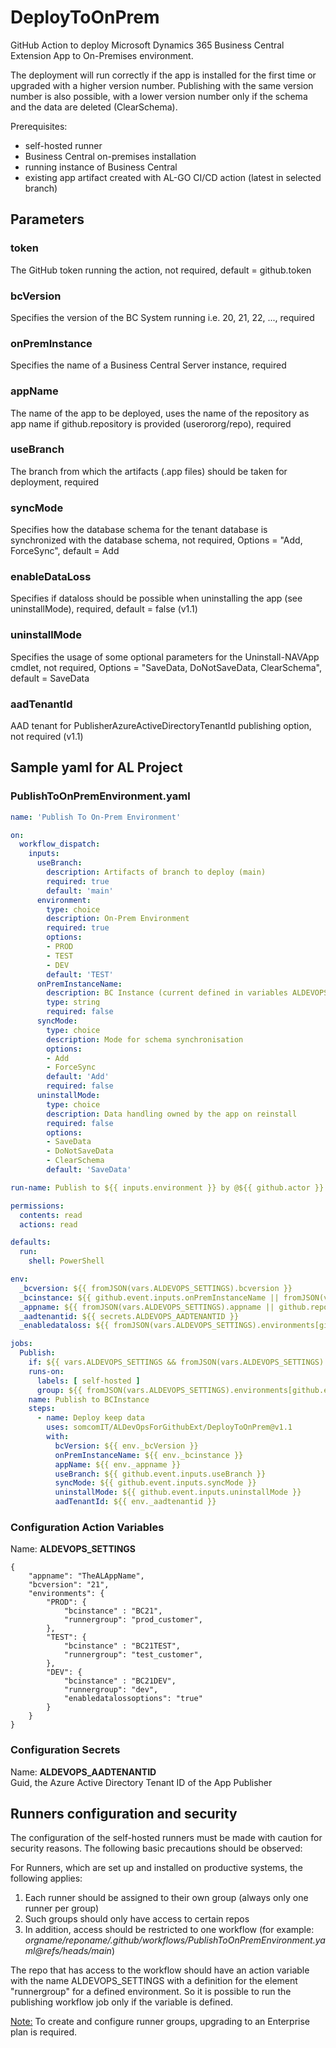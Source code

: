 # DeployToOnPrem

GitHub Action to deploy Microsoft Dynamics 365 Business Central Extension App to On-Premises environment.

The deployment will run correctly if the app is installed for the first time or upgraded with a higher version number. Publishing with the same version number is also possible, with a lower version number only if the schema and the data are deleted (ClearSchema).

Prerequisites:

* self-hosted runner
* Business Central on-premises installation
* running instance of Business Central
* existing app artifact created with AL-GO CI/CD action (latest in selected branch)

## Parameters

### token

The GitHub token running the action, not required, default = github.token

### bcVersion

Specifies the version of the BC System running i.e. 20, 21, 22, ..., required

### onPremInstance

Specifies the name of a Business Central Server instance, required

### appName

The name of the app to be deployed, uses the name of the repository as app name if github.repository is provided (userororg/repo), required

### useBranch

The branch from which the artifacts (.app files) should be taken for deployment, required

### syncMode

Specifies how the database schema for the tenant database is synchronized with the database schema, not required, Options = "Add, ForceSync", default = Add

### enableDataLoss

Specifies if dataloss should be possible when uninstalling the app (see uninstallMode), required, default = false (v1.1)

### uninstallMode

Specifies the usage of some optional parameters for the Uninstall-NAVApp cmdlet, not required, Options = "SaveData, DoNotSaveData, ClearSchema", default = SaveData

### aadTenantId

AAD tenant for PublisherAzureActiveDirectoryTenantId publishing option, not required (v1.1)

## Sample yaml for AL Project

### PublishToOnPremEnvironment.yaml

```yaml
name: 'Publish To On-Prem Environment'

on:
  workflow_dispatch:
    inputs:
      useBranch:
        description: Artifacts of branch to deploy (main)
        required: true
        default: 'main'
      environment:
        type: choice
        description: On-Prem Environment
        required: true
        options:
        - PROD
        - TEST
        - DEV
        default: 'TEST'
      onPremInstanceName:
        description: BC Instance (current defined in variables ALDEVOPS_SETTINGS environments[On-Prem Environment]), may be overruled here
        type: string
        required: false
      syncMode:
        type: choice
        description: Mode for schema synchronisation
        options:
        - Add
        - ForceSync
        default: 'Add'
        required: false
      uninstallMode:
        type: choice
        description: Data handling owned by the app on reinstall 
        required: false
        options:
        - SaveData
        - DoNotSaveData
        - ClearSchema
        default: 'SaveData'

run-name: Publish to ${{ inputs.environment }} by @${{ github.actor }}

permissions:
  contents: read
  actions: read

defaults:
  run:
    shell: PowerShell

env:
  _bcversion: ${{ fromJSON(vars.ALDEVOPS_SETTINGS).bcversion }}
  _bcinstance: ${{ github.event.inputs.onPremInstanceName || fromJSON(vars.ALDEVOPS_SETTINGS).environments[github.event.inputs.environment].bcinstance }}
  _appname: ${{ fromJSON(vars.ALDEVOPS_SETTINGS).appname || github.repository }}
  _aadtenantid: ${{ secrets.ALDEVOPS_AADTENANTID }}
  _enabledataloss: ${{ fromJSON(vars.ALDEVOPS_SETTINGS).environments[github.event.inputs.environment].enabledatalossoptions == 'true' && github.event.inputs.uninstallMode != 'SaveData'}}

jobs:
  Publish:
    if: ${{ vars.ALDEVOPS_SETTINGS && fromJSON(vars.ALDEVOPS_SETTINGS).environments[github.event.inputs.environment].runnergroup }}
    runs-on: 
      labels: [ self-hosted ]
      group: ${{ fromJSON(vars.ALDEVOPS_SETTINGS).environments[github.event.inputs.environment].runnergroup }}
    name: Publish to BCInstance
    steps:
      - name: Deploy keep data
        uses: somcomIT/ALDevOpsForGithubExt/DeployToOnPrem@v1.1
        with:
          bcVersion: ${{ env._bcVersion }}
          onPremInstanceName: ${{ env._bcinstance }}
          appName: ${{ env._appname }}
          useBranch: ${{ github.event.inputs.useBranch }}
          syncMode: ${{ github.event.inputs.syncMode }}
          uninstallMode: ${{ github.event.inputs.uninstallMode }}
          aadTenantId: ${{ env._aadtenantid }}
```

### Configuration Action Variables

Name: **ALDEVOPS_SETTINGS**

```
{
    "appname": "TheALAppName",
    "bcversion": "21",
    "environments": {
        "PROD": {
            "bcinstance" : "BC21",
            "runnergroup": "prod_customer",
        },
        "TEST": {
            "bcinstance" : "BC21TEST",
            "runnergroup": "test_customer",
        },
        "DEV": {
            "bcinstance" : "BC21DEV",
            "runnergroup": "dev",
            "enabledatalossoptions": "true"  
        }
    }
}
```

### Configuration Secrets

Name: **ALDEVOPS_AADTENANTID**  
Guid, the Azure Active Directory Tenant ID of the App Publisher 

## Runners configuration and security

The configuration of the self-hosted runners must be made with caution for security reasons. The following basic precautions should be observed:

For Runners, which are set up and installed on productive systems, the following applies:

1. Each runner should be assigned to their own group (always only one runner per group)
2. Such groups should only have access to certain repos
3. In addition, access should be restricted to one workflow (for example: *orgname/reponame/.github/workflows/PublishToOnPremEnvironment.yaml@refs/heads/main*)

The repo that has access to the workflow should have an action variable with the name ALDEVOPS_SETTINGS with a definition for the element "runnergroup" for a defined environment. So it is possible to run the publishing workflow job only if the variable is defined.

<ins>Note:</ins> To create and configure runner groups, upgrading to an Enterprise plan is required.
